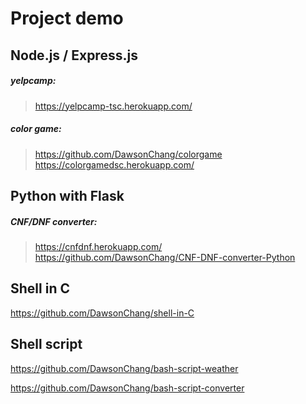 # Project demo

## Node.js / Express.js
##### yelpcamp:
> https://yelpcamp-tsc.herokuapp.com/

##### color game:
> https://github.com/DawsonChang/colorgame <br>
https://colorgamedsc.herokuapp.com/

## Python with Flask
##### CNF/DNF converter:
> https://cnfdnf.herokuapp.com/ <br>
https://github.com/DawsonChang/CNF-DNF-converter-Python

## Shell in C
https://github.com/DawsonChang/shell-in-C

## Shell script
https://github.com/DawsonChang/bash-script-weather

https://github.com/DawsonChang/bash-script-converter
